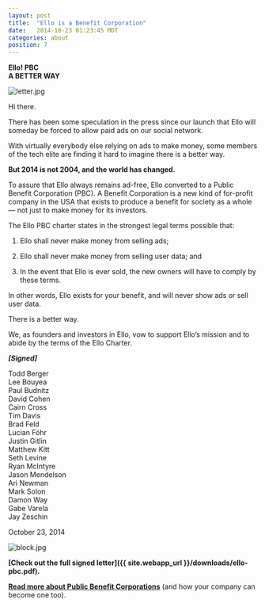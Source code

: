 ```yaml
---
layout: post
title:  "Ello is a Benefit Corporation"
date:   2014-10-23 01:23:45 MDT
categories: about
position: 7
---
```


**Ello! PBC  
A BETTER WAY**

![letter.jpg](https://d324imu86q1bqn.cloudfront.net/uploads/asset/attachment/693814/ello-xhdpi-b62bd5c3.jpg)

Hi there.

There has been some speculation in the press since our launch that Ello will someday be forced to allow paid ads on our social network.

With virtually everybody else relying on ads to make money, some members of the tech elite are finding it hard to imagine there is a better way.

**But 2014 is not 2004, and the world has changed.**

To assure that Ello always remains ad-free, Ello converted to a Public Benefit Corporation (PBC). A Benefit Corporation is a new kind of for-profit company in the USA that exists to produce a benefit for society as a whole — not just to make money for its investors.

The Ello PBC charter states in the strongest legal terms possible that:

1) Ello shall never make money from selling ads;

2) Ello shall never make money from selling user data; and

3) In the event that Ello is ever sold, the new owners will have to comply by these terms.

In other words, Ello exists for your benefit, and will never show ads or sell user data.

There is a better way.

We, as founders and investors in Ello, vow to support Ello’s mission and to abide by the terms of the Ello Charter.

**_[Signed]_**

Todd Berger  
Lee Bouyea  
Paul Budnitz   
David Cohen   
Cairn Cross   
Tim Davis   
Brad Feld   
Lucian Föhr   
Justin Gitlin   
Matthew Kitt   
Seth Levine  
Ryan McIntyre  
Jason Mendelson  
Ari Newman  
Mark Solon  
Damon Way  
Gabe Varela  
Jay Zeschin

October 23, 2014

![block.jpg](https://d324imu86q1bqn.cloudfront.net/uploads/asset/attachment/693028/ello-xhdpi-5f7213ac.jpg)

**[Check out the full signed letter]({{ site.webapp_url }}/downloads/ello-pbc.pdf).**

**[Read more about Public Benefit Corporations](http://benefitcorp.net/)** (and how your company can become one too).
